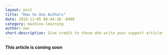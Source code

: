 ```yaml
---
layout: post
title: "How to Use Authors"
date: 2019-11-05 08:44:38 -0400
category: machine-learning
author: mac
short-description: Give credit to those who write your support articles
---
```


**This article is coming soon**


